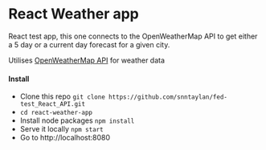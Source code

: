 # React Weather app

React test app, this one connects to the OpenWeatherMap API to get either a 5 day or a current day forecast for a given city.

Utilises [OpenWeatherMap API](https://openweathermap.org/) for weather data

#### Install

- Clone this repo `git clone https://github.com/snntaylan/fed-test_React_API.git` 
- `cd react-weather-app`
- Install node packages `npm install`
- Serve it locally `npm start`
- Go to http://localhost:8080
